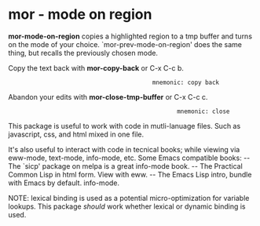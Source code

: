 # mor - mode on region

**mor-mode-on-region** copies a highlighted region to a tmp buffer and
turns on the mode of your choice.
`mor-prev-mode-on-region' does the same thing, but recalls the previously
chosen mode.

Copy the text back with **mor-copy-back** or C-x C-c b.

                                             mnemonic: copy back

Abandon your edits with **mor-close-tmp-buffer** or C-x C-c c.

                                                    mnemonic: close

This package is useful to work with code in mutli-lanuage files.  Such as
javascript, css, and html mixed in one file.

It's also useful to interact with code in tecnical books; while viewing via
eww-mode, text-mode, info-mode, etc.
Some Emacs compatible books:
  -- The `sicp' package on melpa is a great info-mode book.
  -- The Practical Common Lisp in html form.  View with eww.
  -- The Emacs Lisp intro, bundle with Emacs by default.  info-mode.


NOTE: lexical binding is used as a potential micro-optimization for
variable lookups.  This package *should* work whether lexical or dynamic
binding is used.
